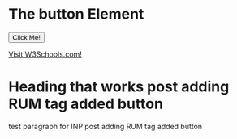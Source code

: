 <html>
<head>
<script>
    var generateUniqueID = function () {
    return "v2-" + Date.now() + "-" + (Math.floor(Math.random() * 8999999999999) + 1e12)
},
    firstHiddenTime = -1,
    initHiddenTime = function () {
        return document.visibilityState === "hidden" ? 0 : Infinity
    },
    trackChanges = function () {
        onHidden(function (n) {
            var t = n.timeStamp;
            firstHiddenTime = t
        }, !0)
    },
    getVisibilityWatcher = function () {
        return firstHiddenTime < 0 && (window.__WEB_VITALS_POLYFILL__ ? (firstHiddenTime = window.webVitals.firstHiddenTime, firstHiddenTime === Infinity && trackChanges()) : (firstHiddenTime = initHiddenTime(), trackChanges()), onBFCacheRestore(function () {
            setTimeout(function () {
                firstHiddenTime = initHiddenTime();
                trackChanges()
            }, 0)
        })), {
            get firstHiddenTime() {
                return firstHiddenTime
            }
        }
    },
    getRating = function (n, t) {
        return n > t[1] ? "poor" : n > t[0] ? "needs-improvement" : "good"
    },
    bindReporter = function (n, t, i, r) {
        var u, f;
        return function (e) {
            t.value >= 0 && (e || r) && (f = t.value - (u || 0), (f || u === undefined) && (u = t.value, t.delta = f, t.rating = getRating(t.value, i), n(t)))
        }
    },
    onHidden = function (n, t) {
        var i = function (r) {
            (r.type === "pagehide" || document.visibilityState === "hidden") && (n(r), t && (removeEventListener("visibilitychange", i, !0), removeEventListener("pagehide", i, !0)))
        };
        addEventListener("visibilitychange", i, !0);
        addEventListener("pagehide", i, !0)
    },
    observe = function (n, t, i) {
        try {
            if (PerformanceObserver.supportedEntryTypes.includes(n)) {
                var r = new PerformanceObserver(function (n) {
                    Promise.resolve().then(function () {
                        t(n.getEntries())
                    })
                });
                return r.observe(Object.assign({
                    type: n,
                    buffered: !0
                }, i || {})), r
            }
        } catch (u) { }
        return
    },
    doubleRAF = function (n) {
        requestAnimationFrame(function () {
            return requestAnimationFrame(function () {
                return n()
            })
        })
    },
    FCPThresholds = [1800, 3e3],
    getFCP = function (n, t) {
        whenActivated(function () {
            var f = getVisibilityWatcher(),
                i = initMetric("FCP"),
                r, e = function (n) {
                    n.forEach(function (n) {
                        n.name === "first-contentful-paint" && (u.disconnect(), n.startTime < f.firstHiddenTime && (i.value = Math.max(n.startTime - getActivationStart(), 0), i.entries.push(n), r(!0)))
                    })
                },
                u = observe("paint", e);
            u && (r = bindReporter(n, i, FCPThresholds, t), onBFCacheRestore(function (u) {
                i = initMetric("FCP");
                r = bindReporter(n, i, FCPThresholds, t);
                doubleRAF(function () {
                    i.value = performance.now() - u.timeStamp;
                    r(!0)
                })
            }))
        })
    },
    getNavigationEntryFromPerformanceTiming = function () {
        var t = performance.timing,
            i = performance.navigation.type,
            r = {
                entryType: "navigation",
                startTime: 0,
                type: i == 2 ? "back_forward" : i === 1 ? "reload" : "navigate"
            };
        for (var n in t) n !== "navigationStart" && n !== "toJSON" && (r[n] = Math.max(t[n] - t.navigationStart, 0));
        return r
    },
    getNavigationEntry = function () {
        return window.__WEB_VITALS_POLYFILL__ ? window.performance && (performance.getEntriesByType && performance.getEntriesByType("navigation")[0] || getNavigationEntryFromPerformanceTiming()) : window.performance && performance.getEntriesByType && performance.getEntriesByType("navigation")[0]
    },
    bfcacheRestoreTime = -1,
    getBFCacheRestoreTime = function () {
        return bfcacheRestoreTime
    },
    onBFCacheRestore = function (n) {
        addEventListener("pageshow", function (t) {
            t.persisted && (bfcacheRestoreTime = t.timeStamp, n(t))
        }, !0)
    },
    getActivationStart = function () {
        var n = getNavigationEntry();
        return n && n.activationStart || 0
    },
    initMetric = function (n, t) {
        var r = getNavigationEntry(),
            i = "navigate";
        return getBFCacheRestoreTime() >= 0 ? i = "back-forward-cache" : r && (document.prerendering || getActivationStart() > 0 ? i = "prerender" : document.wasDiscarded ? i = "restore" : r.type && (i = r.type.replace(/_/g, "-"))), {
            name: n,
            value: typeof t == "undefined" ? -1 : t,
            rating: "good",
            delta: 0,
            entries: [],
            id: generateUniqueID(),
            navigationType: i
        }
    },
    reportedMetricIDs = {},
    LCPThresholds = [2500, 4e3],
    getLCP = function (n, t) {
        whenActivated(function () {
            var o = getVisibilityWatcher(),
                i = initMetric("LCP"),
                r, e = function (n) {
                    var t = n[n.length - 1];
                    t && t.startTime < o.firstHiddenTime && (i.value = Math.max(t.startTime - getActivationStart(), 0), i.entries = [t], r(!1))
                },
                u = observe("largest-contentful-paint", e),
                f;
            u && (r = bindReporter(n, i, LCPThresholds, t), f = runOnce(function () {
                reportedMetricIDs[i.id] || (e(u.takeRecords()), u.disconnect(), reportedMetricIDs[i.id] = !0, r(!0))
            }), ["keydown", "click"].forEach(function (n) {
                addEventListener(n, f, !0)
            }), onHidden(f), onBFCacheRestore(function (u) {
                i = initMetric("LCP");
                r = bindReporter(n, i, LCPThresholds, t);
                doubleRAF(function () {
                    i.value = performance.now() - u.timeStamp;
                    reportedMetricIDs[i.id] = !0;
                    r(!0)
                })
            }))
        })
    },
    runOnce = function (n) {
        var t = !1;
        return function (i) {
            t || (n(i), t = !0)
        }
    },
    CLSThresholds = [.1, .25],
    getCLS = function (n, t) {
        getFCP(runOnce(function () {
            var i = initMetric("CLS", 0),
                r, u = 0,
                f = [],
                e = function (n) {
                    n.forEach(function (n) {
                        if (!n.hadRecentInput) {
                            var t = f[0],
                                i = f[f.length - 1];
                            u && n.startTime - i.startTime < 1e3 && n.startTime - t.startTime < 5e3 ? (u += n.value, f.push(n)) : (u = n.value, f = [n])
                        }
                    });
                    u > i.value && (i.value = u, i.entries = f, r(!0))
                },
                o = observe("layout-shift", e);
            o && (r = bindReporter(n, i, CLSThresholds, t), onHidden(function () {
                e(o.takeRecords());
                r(!0)
            }), onBFCacheRestore(function () {
                u = 0;
                i = initMetric("CLS", 0);
                r = bindReporter(n, i, CLSThresholds, t);
                doubleRAF(function () {
                    return r()
                })
            }), setTimeout(r, 0))
        }))
    },
    whenActivated = function (n) {
        document.prerendering ? addEventListener("prerenderingchange", function () {
            return n()
        }, !0) : n()
    },
    interactionCountEstimate = 0,
    minKnownInteractionId = Infinity,
    maxKnownInteractionId = 0,
    updateEstimate = function (n) {
        n.forEach(function (n) {
            n.interactionId && (minKnownInteractionId = Math.min(minKnownInteractionId, n.interactionId), maxKnownInteractionId = Math.max(maxKnownInteractionId, n.interactionId), interactionCountEstimate = maxKnownInteractionId ? (maxKnownInteractionId - minKnownInteractionId) / 7 + 1 : 0)
        })
    },
    po, getInteractionCount = function () {
        return po ? interactionCountEstimate : performance.interactionCount || 0
    },
    initInteractionCountPolyfill = function () {
        "interactionCount" in performance || po || (po = observe("event", updateEstimate, {
            type: "event",
            buffered: !0,
            durationThreshold: 0
        }))
    },
    INPThresholds = [200, 500],
    prevInteractionCount = 0,
    getInteractionCountForNavigation = function () {
        return getInteractionCount() - prevInteractionCount
    },
    MAX_INTERACTIONS_TO_CONSIDER = 10,
    longestInteractionList = [],
    longestInteractionMap = {},
    processEntry = function (n) {
        var r = longestInteractionList[longestInteractionList.length - 1],
            t = longestInteractionMap[n.interactionId],
            i;
        (t || longestInteractionList.length < MAX_INTERACTIONS_TO_CONSIDER || n.duration > r.latency) && (t ? (t.entries.push(n), t.latency = Math.max(t.latency, n.duration)) : (i = {
            id: n.interactionId,
            latency: n.duration,
            entries: [n]
        }, longestInteractionMap[i.id] = i, longestInteractionList.push(i)), longestInteractionList.sort(function (n, t) {
            return t.latency - n.latency
        }), longestInteractionList.splice(MAX_INTERACTIONS_TO_CONSIDER).forEach(function (n) {
            delete longestInteractionMap[n.id]
        }))
    },
    estimateP98LongestInteraction = function () {
        var n = Math.min(longestInteractionList.length - 1, Math.floor(getInteractionCountForNavigation() / 50));
        return longestInteractionList[n]
    },
    getINP = function (n, t) {
        t = t || {};
        whenActivated(function () {
            initInteractionCountPolyfill();
            var i = initMetric("INP"),
                r, f = function (n) {
                    n.forEach(function (n) {
                        if (n.interactionId && processEntry(n), n.entryType === "first-input") {
                            var t = !longestInteractionList.some(function (t) {
                                return t.entries.some(function (t) {
                                    return n.duration === t.duration && n.startTime === t.startTime
                                })
                            });
                            t && processEntry(n)
                        }
                    });
                    var t = estimateP98LongestInteraction();
                    t && t.latency !== i.value && (i.value = t.latency, i.entries = t.entries, r(!0))
                },
                u = observe("event", f, {
                    durationThreshold: t.durationThreshold || 40
                });
            r = bindReporter(n, i, INPThresholds, t.reportAllChanges);
            u && ("interactionId" in PerformanceEventTiming.prototype && u.observe({
                type: "first-input",
                buffered: !0
            }), onHidden(function () {
                f(u.takeRecords());
                i.value < 0 && getInteractionCountForNavigation() > 0 && (i.value = 0, i.entries = []);
                r(!0)
            }), onBFCacheRestore(function () {
                longestInteractionList = [];
                prevInteractionCount = getInteractionCount();
                i = initMetric("INP");
                r = bindReporter(n, i, INPThresholds, t.reportAllChanges)
            }))
        })
    },
    windowCurrent = parent.window || window,
    WindowEvent, VisibilityType;
(function (n) {
    n.Load = "load";
    n.BeforeUnload = "beforeunload";
    n.Abort = "abort";
    n.Error = "error";
    n.Unload = "unload"
})(WindowEvent || (WindowEvent = {})),
    function (n) {
        n[n.Focus = 0] = "Focus";
        n[n.Blur = 1] = "Blur"
    }(VisibilityType || (VisibilityType = {}));
var AjaxTiming = function () {
    function n(n, t, i, r) {
        var u = this;
        this.getPerformanceTimings = function (n) {
            u.connect = n.connectEnd - n.connectStart;
            u.dns = n.domainLookupEnd - n.domainLookupStart;
            u.duration = n.duration;
            u.load = n.responseEnd - n.responseStart;
            u.wait = n.responseStart - n.requestStart;
            u.start = n.startTime;
            u.redirect = n.redirectEnd - n.redirectStart;
            n.secureConnectionStart && (u.ssl = n.connectEnd - n.secureConnectionStart)
        };
        this.url = n;
        this.method = t;
        this.isAsync = i;
        this.open = r
    }
    return n
}(),
    ProfilerJsError = function () {
        function n(n, t, i) {
            this.count = 0;
            this.message = n;
            this.url = t;
            this.lineNumber = i
        }
        return n.createText = function (n, t, i) {
            return [n, t, i].join(":")
        }, n.prototype.getText = function () {
            return n.createText(this.message, this.url, this.lineNumber)
        }, n
    }(),
    ProfilerEventManager = function () {
        function n() {
            this.events = [];
            this.hasAttachEvent = !!window.attachEvent
        }
        return n.prototype.add = function (n, t, i) {
            this.events.push({
                type: n,
                target: t,
                func: i
            });
            this.hasAttachEvent ? t.attachEvent("on" + n, i) : t.addEventListener(n, i, !1)
        }, n.prototype.remove = function (n, t, i) {
            this.hasAttachEvent ? t.detachEvent(n, i) : t.removeEventListener(n, i, !1);
            var r = this.events.indexOf({
                type: n,
                target: t,
                func: i
            });
            r !== 1 && this.events.splice(r, 1)
        }, n.prototype.clear = function () {
            for (var n, i = this.events, t = 0; t < i.length; t++) n = i[t], this.remove(n.type, n.target, n.func);
            this.events = []
        }, n
    }(),
    AjaxRequestsHandler = function () {
        function n() {
            var t = this;
            this.fetchRequests = [];
            this.fetchEntriesIndices = {};
            this.compareEntriesDelay = 100;
            this.hasPerformance = typeof performance == "object" && typeof window.performance.now == "function" && typeof window.performance.getEntriesByType == "function";
            this.captureFetchRequests = function () {
                var n = [],
                    i = t,
                    r = function (n) {
                        return n
                    },
                    u = function (n) {
                        return Promise.reject(n)
                    };
                window.fetch && (window.fetch = function (t) {
                    return function () {
                        for (var o, f, s = [], e = 0; e < arguments.length; e++) s[e] = arguments[e];
                        return o = 0, f = Promise.resolve(s), f = f.then(function (t) {
                            var r, u = {},
                                e, f;
                            if (t.length && t.length >= 1) r = t[0], t.length > 1 && (u = t[1]);
                            else return [];
                            return e = "GET", u.method && (e = u.method), o = n.length, f = "", f = typeof r != "object" || !r ? r : Array.isArray(r) && r.length > 0 ? r[0] : r.url, f && n.push(new AjaxTiming(f, e, !0, i.now())), [r, u]
                        }, r), f = f.then(function (n) {
                            return t.apply(void 0, n)
                        }), f.then(function (t) {
                            var r = n[o],
                                u = i.fetchRequests;
                            return i.processPerformanceEntries(r, u), t
                        }, u)
                    }
                }(window.fetch))
            };
            this.captureFetchRequests();
            n.startAjaxCapture(this)
        }
        return n.prototype.getAjaxRequests = function () {
            return this.fetchRequests
        }, n.prototype.clear = function () {
            this.fetchRequests = []
        }, n.prototype.now = function () {
            return this.hasPerformance ? window.performance.now() : (new Date).getTime()
        }, n.prototype.processPerformanceEntries = function (n, t) {
            var i = this;
            setTimeout(function () {
                var f, o, s, h, e;
                if (i.hasPerformance) {
                    var u = n.url,
                        r = [],
                        c = performance.getEntriesByType("resource");
                    for (f = 0, o = c; f < o.length; f++) s = o[f], s.name === u && r.push(s);
                    if (t.push(n), r.length !== 0) {
                        if (i.fetchEntriesIndices[u] || (i.fetchEntriesIndices[u] = []), r.length === 1) {
                            n.getPerformanceTimings(r[0]);
                            i.fetchEntriesIndices[u].push(0);
                            return
                        }
                        h = i.fetchEntriesIndices[u];
                        for (e in r)
                            if (h.indexOf(e) === -1) {
                                n.getPerformanceTimings(r[e]);
                                h.push(e);
                                return
                            } n.getPerformanceTimings(r[0])
                    }
                }
            }, i.compareEntriesDelay)
        }, n.startAjaxCapture = function (n) {
            var t = XMLHttpRequest.prototype,
                r = t.open,
                u = t.send,
                i = [];
            n.hasPerformance && typeof window.performance.setResourceTimingBufferSize == "function" && window.performance.setResourceTimingBufferSize(300);
            t.open = function (t, u, f, e, o) {
                this.rpIndex = i.length;
                i.push(new AjaxTiming(u, t, f, n.now()));
                r.call(this, t, u, f === !1 ? !1 : !0, e, o)
            };
            t.send = function (t) {
                var r = this,
                    e = this.onreadystatechange,
                    f;
                (this.onreadystatechange = function (t) {
                    var u = i[r.rpIndex],
                        o, f;
                    if (u) {
                        o = r.readyState;
                        f = !!(r.response && r.response !== null && r.response !== undefined);
                        switch (o) {
                            case 1:
                                u.connectionEstablished = n.now();
                                break;
                            case 2:
                                u.requestReceived = n.now();
                                break;
                            case 3:
                                u.processingTime = n.now();
                                break;
                            case 4:
                                u.complete = n.now();
                                switch (r.responseType) {
                                    case "text":
                                    case "":
                                        typeof r.responseText == "string" && (u.responseSize = r.responseText.length);
                                        break;
                                    case "json":
                                        f && typeof r.response.toString == "function" && (u.responseSize = r.response.toString().length);
                                        break;
                                    case "arraybuffer":
                                        f && typeof r.response.byteLength == "number" && (u.responseSize = r.response.byteLength);
                                        break;
                                    case "blob":
                                        f && typeof r.response.size == "number" && (u.responseSize = r.response.size)
                                }
                                n.processPerformanceEntries(u, n.fetchRequests)
                        }
                        typeof e == "function" && e.call(r, t)
                    }
                }, f = i[this.rpIndex], f) && (t && !isNaN(t.length) && (f.sendSize = t.length), f.send = n.now(), u.call(this, t))
            }
        }, n
    }(),
    RProfiler = function () {
        function n() {
            function r(n) {
                var i = n.target || n.srcElement;
                return i.nodeType == 3 && (i = i.parentNode), t("N/A", i.src || i.URL, -1), !1
            }
            var n = this,
                t, i;
            this.restUrl = "g.3gl.net/jp/906/v3.3.9/M";
            this.startTime = (new Date).getTime();
            this.eventsTimingHandler = new EventsTimingHandler;
            this.inputDelay = new InputDelayHandler;
            this.version = "v3.3.9";
            this.info = {};
            this.hasInsight = !1;
            this.data = {
                start: this.startTime,
                jsCount: 0,
                jsErrors: [],
                loadTime: -1,
                loadFired: window.document.readyState == "complete"
            };
            this.eventManager = new ProfilerEventManager;
            this.setCLS = function (t) {
                var i = t.name,
                    r = t.delta,
                    u = i === "CLS" ? r : undefined;
                n.cls = u
            };
            this.setLCP = function (t) {
                var i = t.name,
                    r = t.delta,
                    u = i === "LCP" ? r : undefined;
                n.lcp = u
            };
            this.setINP = function (t) {
                var i = t.name,
                    r = t.value,
                    u = i === "INP" ? r : undefined;
                    console.log(t.entries, t.entries[0].name,"Entries length : "+t.entries.length,u,i,r);
                    window.inpEventName = t.entries[0].name;
                n.inp = u
            };
            this.recordPageLoad = function () {
                n.data.loadTime = (new Date).getTime();
                n.data.loadFired = !0
            };
            this.addError = function (t, i, r) {
                var s, f, u, e, o;
                for (n.data.jsCount++, s = ProfilerJsError.createText(t, i, r), f = n.data.jsErrors, u = 0, e = f; u < e.length; u++)
                    if (o = e[u], o.getText() == s) {
                        o.count++;
                        return
                    } f.push(new ProfilerJsError(t, i, r))
            };
            this.getAjaxRequests = function () {
                return n.ajaxHandler.getAjaxRequests()
            };
            this.clearAjaxRequests = function () {
                n.ajaxHandler.clear()
            };
            this.addInfo = function (t, i, r) {
                if (!n.isNullOrEmpty(t)) {
                    if (n.isNullOrEmpty(r)) n.info[t] = i;
                    else {
                        if (n.isNullOrEmpty(i)) return;
                        n.isNullOrEmpty(n.info[t]) && (n.info[t] = {});
                        n.info[t][i] = r
                    }
                    n.hasInsight = !0
                }
            };
            this.clearInfo = function () {
                n.info = {};
                n.hasInsight = !1
            };
            this.clearErrors = function () {
                n.data.jsCount = 0;
                n.data.jsErrors = []
            };
            this.getInfo = function () {
                return n.hasInsight ? n.info : null
            };
            this.getEventTimingHandler = function () {
                return n.eventsTimingHandler
            };
            this.getInputDelay = function () {
                return n.inputDelay
            };
            this.getCPWebVitals = function () {
                return getCLS(n.setCLS, !1), getLCP(n.setLCP, !1), getINP(n.setINP, {
                    reportAllChanges: !1
                }), {
                    cls: n.cls,
                    lcp: n.lcp,
                    inp: n.inp
                }
            };
            this.attachIframe = function () {
                var r = window.location.protocol,
                    t = document.createElement("iframe"),
                    i;
                t.src = "about:blank";
                i = t.style;
                i.position = "absolute";
                i.top = "-10000px";
                i.left = "-1000px";
                t.addEventListener("load", function (t) {
                    var u = t.currentTarget,
                        f, i;
                    u && u.contentDocument && (f = u.contentDocument, i = f.createElement("script"), i.type = "text/javascript", i.src = r + "//" + n.restUrl, f.body.appendChild(i))
                });
                document.body && document.body.insertAdjacentElement("afterbegin", t)
            };
            this.eventManager.add(WindowEvent.Load, window, this.recordPageLoad);
            t = this.addError;
            this.ajaxHandler = new AjaxRequestsHandler;
            getCLS(this.setCLS, !1);
            getLCP(this.setLCP, !1);
            getINP(this.setINP, {
                reportAllChanges: !1
            });
            window.opera ? this.eventManager.add(WindowEvent.Error, document, r) : "onerror" in window && (i = window.onerror, window.onerror = function (n, r, u) {
                return (t(n, r, u), !!i) ? i(n, r, u) : !1
            });
            !window.__cpCdnPath || (this.restUrl = window.__cpCdnPath.trim())
        }
        return n.prototype.isNullOrEmpty = function (n) {
            if (n === undefined || n === null) return !0;
            if (typeof n == "string") {
                var t = n;
                return t.trim().length == 0
            }
            return !1
        }, n.prototype.dispatchCustomEvent = function (n) {
            (function (n) {
                function t(n, t) {
                    t = t || {
                        bubbles: !1,
                        cancelable: !1,
                        detail: undefined
                    };
                    var i = document.createEvent("CustomEvent");
                    return i.initCustomEvent(n, t.bubbles, t.cancelable, t.detail), i
                }
                if (typeof n.CustomEvent == "function") return !1;
                t.prototype = Event.prototype;
                n.CustomEvent = t
            })(window);
            var t = new CustomEvent(n);
            window.dispatchEvent(t)
        }, n
    }(),
    InputDelayHandler = function () {
        function n() {
            var n = this;
            this.firstInputDelay = 0;
            this.firstInputTimeStamp = 0;
            this.startTime = 0;
            this.delay = 0;
            this.profileManager = new ProfilerEventManager;
            this.eventTypes = ["click", "mousedown", "keydown", "touchstart", "pointerdown",];
            this.addEventListeners = function () {
                n.eventTypes.forEach(function (t) {
                    n.profileManager.add(t, document, n.onInput)
                })
            };
            this.now = function () {
                return (new Date).getTime()
            };
            this.removeEventListeners = function () {
                n.eventTypes.forEach(function (t) {
                    n.profileManager.remove(t, document, n.onInput)
                })
            };
            this.onInput = function (t) {
                var i, r, u;
                t.cancelable && (i = t.timeStamp > 1e12, n.firstInputTimeStamp = n.now(), r = i || !window.performance, u = r ? n.firstInputTimeStamp : window.performance.now(), n.delay = u - t.timeStamp, t.type == "pointerdown" ? n.onPointerDown() : (n.removeEventListeners(), n.updateFirstInputDelay()))
            };
            this.onPointerUp = function () {
                n.removeEventListeners();
                n.updateFirstInputDelay()
            };
            this.onPointerCancel = function () {
                n.removePointerEventListeners()
            };
            this.removePointerEventListeners = function () {
                n.profileManager.remove("pointerup", document, n.onPointerUp);
                n.profileManager.remove("pointercancel", document, n.onPointerCancel)
            };
            this.updateFirstInputDelay = function () {
                n.delay >= 0 && n.delay < n.firstInputTimeStamp - n.startTime && (n.firstInputDelay = Math.round(n.delay))
            };
            this.startSoftNavigationCapture = function () {
                n.resetSoftNavigationCapture()
            };
            this.resetSoftNavigationCapture = function () {
                n.resetFirstInputDelay();
                n.addEventListeners()
            };
            this.resetFirstInputDelay = function () {
                n.delay = 0;
                n.firstInputDelay = 0;
                n.startTime = 0;
                n.firstInputTimeStamp = 0
            };
            this.startTime = this.now();
            this.addEventListeners()
        }
        return n.prototype.onPointerDown = function () {
            this.profileManager.add("pointerup", document, this.onPointerUp);
            this.profileManager.add("pointercancel", document, this.onPointerCancel)
        }, n.prototype.getFirstInputDelay = function () {
            return this.firstInputDelay
        }, n
    }(),
    EventsTimingHandler = function () {
        function n() {
            var n = this;
            this.hiddenStrings = ["hidden", "msHidden", "webkitHidden", "mozHidden"];
            this.visibilityStrings = ["visibilitychange", "msvisibilitychange", "webkitvisibilitychange", "mozvisibilitychange"];
            this.captureSoftNavigation = !1;
            this.hidden = "hidden";
            this.visibilityChange = "visibilitychange";
            this.visibilityEvents = [];
            this.eventManager = new ProfilerEventManager;
            this.engagementTimeIntervalMs = 1e3;
            this.engagementTime = 0;
            this.firstEngagementTime = 0;
            this.lastEventTimeStamp = 0;
            this.timeoutId = undefined;
            this.startTime = (new Date).getTime();
            this.now = function () {
                return (new Date).getTime()
            };
            this.startVisibilityCapture = function () {
                n.initializeVisibilityProperties();
                document.addEventListener(n.visibilityChange, n.captureFocusEvent, !1)
            };
            this.initializeVisibilityProperties = function () {
                for (var r = n.hiddenStrings, i = 0, t = 0; t < r.length; t++) typeof document[r[t]] != "undefined" && (i = t);
                n.visibilityChange = n.visibilityStrings[i];
                n.hidden = n.hiddenStrings[i]
            };
            this.captureFocusEvent = function () {
                n.updateVisibilityChangeTime();
                document[n.hidden] || n.captureEngagementTime()
            };
            this.updateVisibilityChangeTime = function () {
                document[n.hidden] ? n.captureVisibilityEvent(VisibilityType.Blur) : n.captureVisibilityEvent(VisibilityType.Focus)
            };
            this.onBlur = function () {
                n.captureVisibilityEvent(VisibilityType.Blur)
            };
            this.onFocus = function () {
                n.captureVisibilityEvent(VisibilityType.Focus)
            };
            this.captureVisibilityEvent = function (t) {
                n.visibilityEvents.push({
                    type: t,
                    time: n.now()
                })
            };
            this.captureEngagementTime = function (t) {
                if (t === void 0 && (t = !0), !n.lastEventTimeStamp) {
                    n.engagementTime = n.engagementTimeIntervalMs;
                    n.lastEventTimeStamp = n.now();
                    return
                }
                var i = n.now() - n.lastEventTimeStamp;
                if (n.lastEventTimeStamp = n.now(), t && n.firstEngagementTime === 0 && (n.firstEngagementTime = n.now()), i > 0 && i < n.engagementTimeIntervalMs) {
                    clearTimeout(n.timeoutId);
                    n.engagementTime += i;
                    return
                }
                n.startTimer()
            };
            this.captureMouseMove = function () {
                n.captureEngagementTime(!1)
            };
            this.startTimer = function () {
                n.timeoutId = setTimeout(function () {
                    n.engagementTime += n.engagementTimeIntervalMs
                }, n.engagementTimeIntervalMs)
            };
            this.getFocusAwayTime = function () {
                var i = n.visibilityEvents,
                    t = -1,
                    s, h, o;
                if (i.length === 0) return 0;
                for (var r = t, u = 0, f = t, e = 0; u < i.length;) i[u].type === VisibilityType.Blur && r === t && (r = u), s = f === t && r !== t, i[u].type === VisibilityType.Focus && s && (f = u), h = r !== t && f !== t, h && (o = i[f].time - i[r].time, o > 0 && (e += o), r = t, f = t), u = u + 1;
                return r === i.length - 1 && (e += n.now() - i[r].time), e
            };
            this.getEngagementTime = function () {
                return n.engagementTime
            };
            this.getStartTime = function () {
                return n.startTime
            };
            this.getFirstEngagementTime = function () {
                return n.firstEngagementTime
            };
            this.startSoftNavigationCapture = function () {
                n.captureSoftNavigation = !0
            };
            this.resetSoftNavigationCapture = function () {
                n.resetEngagementMetrics();
                n.visibilityEvents = []
            };
            this.resetEngagementMetrics = function () {
                n.engagementTime = 0;
                n.lastEventTimeStamp = n.now();
                n.firstEngagementTime = 0
            };
            this.clear = function () {
                n.eventManager.clear()
            };
            this.captureEngagementTime(!1);
            this.eventManager.add("scroll", document, this.captureEngagementTime);
            this.eventManager.add("resize", window, this.captureEngagementTime);
            this.eventManager.add("mouseup", document, this.captureEngagementTime);
            this.eventManager.add("keyup", document, this.captureEngagementTime);
            this.eventManager.add("mousemove", document, this.captureMouseMove);
            this.eventManager.add("focus", window, this.onFocus);
            this.eventManager.add("blur", window, this.onBlur);
            this.eventManager.add("focus", document, this.onFocus);
            this.eventManager.add("blur", document, this.onBlur)
        }
        return n
    }(),
    profiler = new RProfiler;
window.RProfiler = profiler;
window.WindowEvent = WindowEvent;
function init() { window.RProfiler.addInfo('tracepoint', 'bltoken', window.inpEventName); }    window.RProfiler ? init() : window.addEventListener("GlimpseLoaded", init); 
profiler.dispatchCustomEvent("GlimpseLoaded");
document.onreadystatechange = function () {
    document.readyState === "complete" && profiler.attachIframe()
};
</script>



</head>
<body>
<h1>The button Element</h1>

<button type="button" onclick="alert('Hello world!')">Click Me!</button>
<p><a href="https://www.w3schools.com/">Visit W3Schools.com!</a></p>
 
<h1>Heading that works post adding RUM tag added button</h1>
<p>test paragraph for INP post adding RUM tag added button</p>

</body>
</html>
